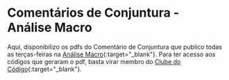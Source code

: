 # Comentários de Conjuntura - Análise Macro

Aqui, disponibilizo os pdfs do Comentário de Conjuntura que publico todas as terças-feiras na 
[Análise Macro](http://analisemacro.com.br){:target="_blank"}. Para ter acesso aos códigos que geraram o pdf, basta virar membro do [Clube do Código](http://analisemacro.com.br){:target="_blank"}.
